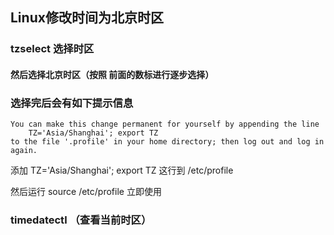 ## Linux修改时间为北京时区

### tzselect 选择时区

#### 然后选择北京时区（按照 前面的数标进行逐步选择）

### 

### 选择完后会有如下提示信息

```shell
You can make this change permanent for yourself by appending the line
	TZ='Asia/Shanghai'; export TZ
to the file '.profile' in your home directory; then log out and log in again.
```

添加  TZ='Asia/Shanghai'; export TZ  这行到 /etc/profile

然后运行 source /etc/profile  立即使用





### timedatectl （查看当前时区）

